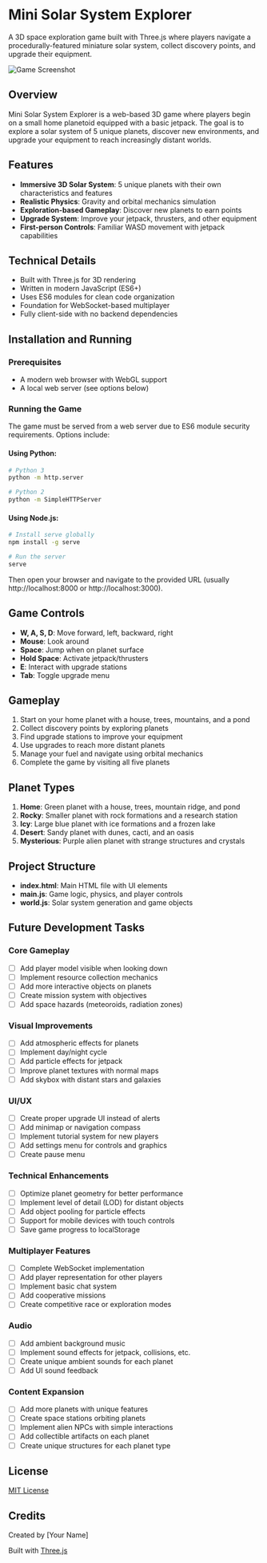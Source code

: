 # Mini Solar System Explorer

A 3D space exploration game built with Three.js where players navigate a procedurally-featured miniature solar system, collect discovery points, and upgrade their equipment.

![Game Screenshot](screenshot.png)

## Overview

Mini Solar System Explorer is a web-based 3D game where players begin on a small home planetoid equipped with a basic jetpack. The goal is to explore a solar system of 5 unique planets, discover new environments, and upgrade your equipment to reach increasingly distant worlds.

## Features

- **Immersive 3D Solar System**: 5 unique planets with their own characteristics and features
- **Realistic Physics**: Gravity and orbital mechanics simulation
- **Exploration-based Gameplay**: Discover new planets to earn points
- **Upgrade System**: Improve your jetpack, thrusters, and other equipment
- **First-person Controls**: Familiar WASD movement with jetpack capabilities

## Technical Details

- Built with Three.js for 3D rendering
- Written in modern JavaScript (ES6+)
- Uses ES6 modules for clean code organization
- Foundation for WebSocket-based multiplayer
- Fully client-side with no backend dependencies

## Installation and Running

### Prerequisites
- A modern web browser with WebGL support
- A local web server (see options below)

### Running the Game

The game must be served from a web server due to ES6 module security requirements. Options include:

#### Using Python:
```bash
# Python 3
python -m http.server

# Python 2
python -m SimpleHTTPServer
```

#### Using Node.js:
```bash
# Install serve globally
npm install -g serve

# Run the server
serve
```

Then open your browser and navigate to the provided URL (usually http://localhost:8000 or http://localhost:3000).

## Game Controls

- **W, A, S, D**: Move forward, left, backward, right
- **Mouse**: Look around
- **Space**: Jump when on planet surface
- **Hold Space**: Activate jetpack/thrusters
- **E**: Interact with upgrade stations
- **Tab**: Toggle upgrade menu

## Gameplay

1. Start on your home planet with a house, trees, mountains, and a pond
2. Collect discovery points by exploring planets
3. Find upgrade stations to improve your equipment
4. Use upgrades to reach more distant planets
5. Manage your fuel and navigate using orbital mechanics
6. Complete the game by visiting all five planets

## Planet Types

1. **Home**: Green planet with a house, trees, mountain ridge, and pond
2. **Rocky**: Smaller planet with rock formations and a research station
3. **Icy**: Large blue planet with ice formations and a frozen lake
4. **Desert**: Sandy planet with dunes, cacti, and an oasis
5. **Mysterious**: Purple alien planet with strange structures and crystals

## Project Structure

- **index.html**: Main HTML file with UI elements
- **main.js**: Game logic, physics, and player controls
- **world.js**: Solar system generation and game objects

## Future Development Tasks

### Core Gameplay
- [ ] Add player model visible when looking down
- [ ] Implement resource collection mechanics
- [ ] Add more interactive objects on planets
- [ ] Create mission system with objectives
- [ ] Add space hazards (meteoroids, radiation zones)

### Visual Improvements
- [ ] Add atmospheric effects for planets
- [ ] Implement day/night cycle
- [ ] Add particle effects for jetpack
- [ ] Improve planet textures with normal maps
- [ ] Add skybox with distant stars and galaxies

### UI/UX
- [ ] Create proper upgrade UI instead of alerts
- [ ] Add minimap or navigation compass
- [ ] Implement tutorial system for new players
- [ ] Add settings menu for controls and graphics
- [ ] Create pause menu

### Technical Enhancements
- [ ] Optimize planet geometry for better performance
- [ ] Implement level of detail (LOD) for distant objects
- [ ] Add object pooling for particle effects
- [ ] Support for mobile devices with touch controls
- [ ] Save game progress to localStorage

### Multiplayer Features
- [ ] Complete WebSocket implementation
- [ ] Add player representation for other players
- [ ] Implement basic chat system
- [ ] Add cooperative missions
- [ ] Create competitive race or exploration modes

### Audio
- [ ] Add ambient background music
- [ ] Implement sound effects for jetpack, collisions, etc.
- [ ] Create unique ambient sounds for each planet
- [ ] Add UI sound feedback

### Content Expansion
- [ ] Add more planets with unique features
- [ ] Create space stations orbiting planets
- [ ] Implement alien NPCs with simple interactions
- [ ] Add collectible artifacts on each planet
- [ ] Create unique structures for each planet type

## License

[MIT License](LICENSE)

## Credits

Created by [Your Name]

Built with [Three.js](https://threejs.org/)
